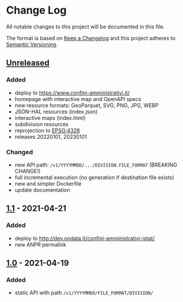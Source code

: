 # Change Log

All notable changes to this project will be documented in this file.
 
The format is based on [Keep a Changelog](http://keepachangelog.com/)
and this project adheres to [Semantic Versioning](http://semver.org/).


## [Unreleased]

### Added

- deploy to https://www.confini-amministrativi.it/
- homepage with interactive map and OpenAPI specs
- new resource formats: GeoParquet, SVG, PNG, JPG, WEBP
- JSON-HAL resources (index.json)
- interactive maps (index.html)
- subdivision resources
- reprojection to [EPSG:4326](https://epsg.io/?q=4326)
- releases 20220101, 20230101

### Changed

- new API path: `/v1/YYYYMMDD/.../DIVISION.FILE_FORMAT` (BREAKING CHANGE!)
- full incremental execution (no generation if destination file exists)
- new and simpler Dockerfile
- update documentation

## [1.1] - 2021-04-21

### Added

- deploy to http://dev.ondata.it/confini-amministrativi-istat/
- new ANPR permalink

## [1.0] - 2021-04-19

### Added

- static API with path `/v1/YYYYMMDD/FILE_FORMAT/DIVISION/`


[unreleased]: https://github.com/olivierlacan/keep-a-changelog/compare/v1.1...HEAD
[1.1]: https://github.com/olivierlacan/keep-a-changelog/compare/v1.0...v1.1
[1.0]: https://github.com/olivierlacan/keep-a-changelog/releases/tag/v1.0
